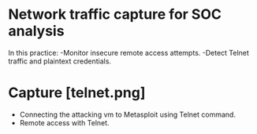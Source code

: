 # Network traffic capture for SOC analysis
In this practice: 
-Monitor insecure remote access attempts.
-Detect Telnet traffic and plaintext credentials.
# Capture [telnet.png]
- Connecting the attacking vm to Metasploit using Telnet command.
- Remote access with Telnet. 
